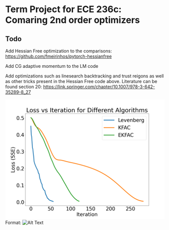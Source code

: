 # Term Project for ECE 236c: Comaring 2nd order optimizers

## Todo
Add Hessian Free optimization to the comparisons: https://github.com/fmeirinhos/pytorch-hessianfree 

Add CG adaptive momentum to the LM code

Add optimizations such as linesearch backtracking and trust reigons as well as other tricks present in the Hessian Free code above. Literature can be found section 20: https://link.springer.com/chapter/10.1007/978-3-642-35289-8_27


![GitHub Logo](/algorithmComparison.png)
Format: ![Alt Text](url)

